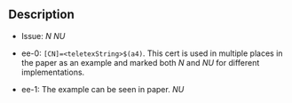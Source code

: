 ## Description

- Issue: $N$ $NU$

- ee-0: `[CN]=<teletexString>$(a4)`. This cert is used in multiple places in the paper as an example and marked both $N$ and $NU$ for different implementations.

- ee-1: The example can be seen in paper. $NU$